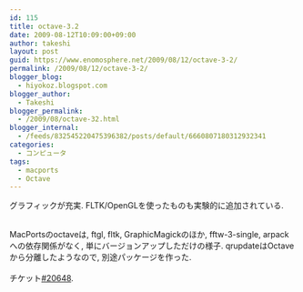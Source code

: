 ```yaml
---
id: 115
title: octave-3.2
date: 2009-08-12T10:09:00+09:00
author: takeshi
layout: post
guid: https://www.enomosphere.net/2009/08/12/octave-3-2/
permalink: /2009/08/12/octave-3-2/
blogger_blog:
  - hiyokoz.blogspot.com
blogger_author:
  - Takeshi
blogger_permalink:
  - /2009/08/octave-32.html
blogger_internal:
  - /feeds/832545220475396382/posts/default/6660807180312932341
categories:
  - コンピュータ
tags:
  - macports
  - Octave
---
```

グラフィックが充実. FLTK/OpenGLを使ったものも実験的に追加されている.<div><br /></div><div>MacPortsのoctaveは, ftgl, fltk, GraphicMagickのほか, fftw-3-single, arpackへの依存関係がなく, 単にバージョンアップしただけの様子. qrupdateはOctaveから分離したようなので, 別途パッケージを作った. </div><div><br /></div><div>チケット<a href="http://trac.macports.org/ticket/20648">#20648</a>.</div>